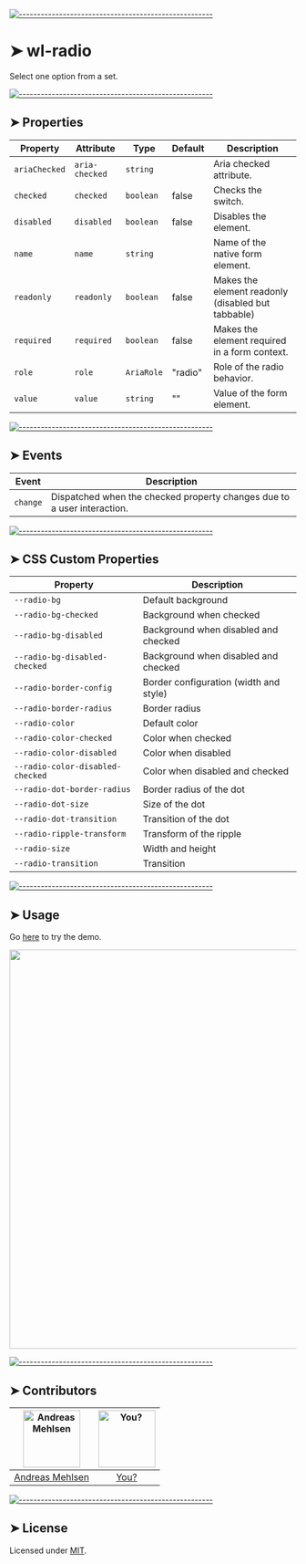 
[![-----------------------------------------------------](https://raw.githubusercontent.com/andreasbm/readme/master/assets/lines/colored.png)](#wl-radio)

# ➤ wl-radio

Select one option from a set.


[![-----------------------------------------------------](https://raw.githubusercontent.com/andreasbm/readme/master/assets/lines/colored.png)](#properties)

## ➤ Properties

| Property      | Attribute      | Type       | Default | Description                                      |
|---------------|----------------|------------|---------|--------------------------------------------------|
| `ariaChecked` | `aria-checked` | `string`   |         | Aria checked attribute.                          |
| `checked`     | `checked`      | `boolean`  | false   | Checks the switch.                               |
| `disabled`    | `disabled`     | `boolean`  | false   | Disables the element.                            |
| `name`        | `name`         | `string`   |         | Name of the native form element.                 |
| `readonly`    | `readonly`     | `boolean`  | false   | Makes the element readonly (disabled but tabbable) |
| `required`    | `required`     | `boolean`  | false   | Makes the element required in a form context.    |
| `role`        | `role`         | `AriaRole` | "radio" | Role of the radio behavior.                      |
| `value`       | `value`        | `string`   | ""      | Value of the form element.                       |


[![-----------------------------------------------------](https://raw.githubusercontent.com/andreasbm/readme/master/assets/lines/colored.png)](#events)

## ➤ Events

| Event    | Description                                      |
|----------|--------------------------------------------------|
| `change` | Dispatched when the checked property changes due to a user interaction. |


[![-----------------------------------------------------](https://raw.githubusercontent.com/andreasbm/readme/master/assets/lines/colored.png)](#css-custom-properties)

## ➤ CSS Custom Properties

| Property                         | Description                            |
|----------------------------------|----------------------------------------|
| `--radio-bg`                     | Default background                     |
| `--radio-bg-checked`             | Background when checked                |
| `--radio-bg-disabled`            | Background when disabled and checked   |
| `--radio-bg-disabled-checked`    | Background when disabled and checked   |
| `--radio-border-config`          | Border configuration (width and style) |
| `--radio-border-radius`          | Border radius                          |
| `--radio-color`                  | Default color                          |
| `--radio-color-checked`          | Color when checked                     |
| `--radio-color-disabled`         | Color when disabled                    |
| `--radio-color-disabled-checked` | Color when disabled and checked        |
| `--radio-dot-border-radius`      | Border radius of the dot               |
| `--radio-dot-size`               | Size of the dot                        |
| `--radio-dot-transition`         | Transition of the dot                  |
| `--radio-ripple-transform`       | Transform of the ripple                |
| `--radio-size`                   | Width and height                       |
| `--radio-transition`             | Transition                             |



[![-----------------------------------------------------](https://raw.githubusercontent.com/andreasbm/readme/master/assets/lines/colored.png)](#usage)

## ➤ Usage

Go [here](https://weightless.dev/elements/radio) to try the demo.

<a href="https://weightless.dev/elements/radio" align="center">
  <img src="https://raw.githubusercontent.com/andreasbm/elements/master/screenshots/wl-radio.png" width="700" />
</a>


[![-----------------------------------------------------](https://raw.githubusercontent.com/andreasbm/readme/master/assets/lines/colored.png)](#contributors)

## ➤ Contributors
	

| [<img alt="Andreas Mehlsen" src="https://avatars1.githubusercontent.com/u/6267397?s=460&v=4" width="100">](https://twitter.com/andreasmehlsen) | [<img alt="You?" src="https://joeschmoe.io/api/v1/random" width="100">](https://github.com/andreasbm/weightless/blob/master/CONTRIBUTING.md) |
|:--------------------------------------------------:|:--------------------------------------------------:|
| [Andreas Mehlsen](https://twitter.com/andreasmehlsen) | [You?](https://github.com/andreasbm/weightless/blob/master/CONTRIBUTING.md) |


[![-----------------------------------------------------](https://raw.githubusercontent.com/andreasbm/readme/master/assets/lines/colored.png)](#license)

## ➤ License
	
Licensed under [MIT](https://opensource.org/licenses/MIT).